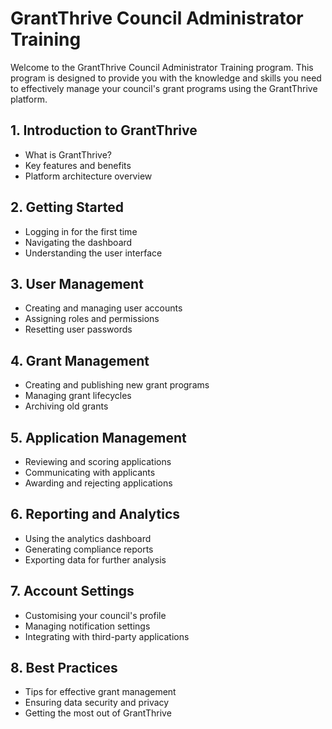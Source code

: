 # GrantThrive Council Administrator Training

Welcome to the GrantThrive Council Administrator Training program. This program is designed to provide you with the knowledge and skills you need to effectively manage your council's grant programs using the GrantThrive platform.

## 1. Introduction to GrantThrive

- What is GrantThrive?
- Key features and benefits
- Platform architecture overview

## 2. Getting Started

- Logging in for the first time
- Navigating the dashboard
- Understanding the user interface

## 3. User Management

- Creating and managing user accounts
- Assigning roles and permissions
- Resetting user passwords

## 4. Grant Management

- Creating and publishing new grant programs
- Managing grant lifecycles
- Archiving old grants

## 5. Application Management

- Reviewing and scoring applications
- Communicating with applicants
- Awarding and rejecting applications

## 6. Reporting and Analytics

- Using the analytics dashboard
- Generating compliance reports
- Exporting data for further analysis

## 7. Account Settings

- Customising your council's profile
- Managing notification settings
- Integrating with third-party applications

## 8. Best Practices

- Tips for effective grant management
- Ensuring data security and privacy
- Getting the most out of GrantThrive


